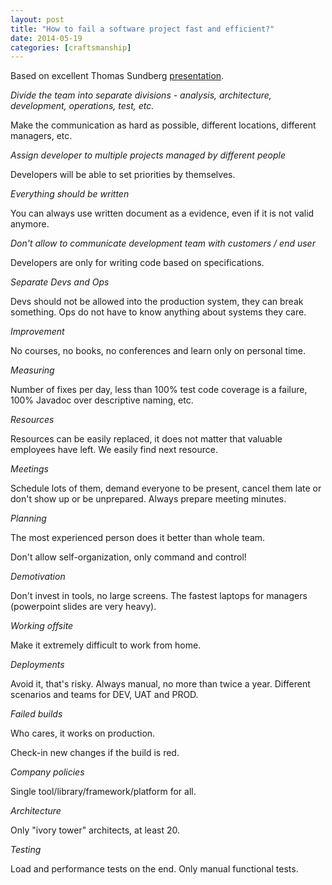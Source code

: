 ```yaml
---
layout: post
title: "How to fail a software project fast and efficient?"
date: 2014-05-19
categories: [craftsmanship]
---
```


Based on excellent Thomas Sundberg [presentation](http://s3-eu-west-1.amazonaws.com/presentations2012/41_presentation.pdf).

*Divide the team into separate divisions - analysis, architecture, development, operations, test, etc.*

Make the communication as hard as possible, different locations, different managers, etc.

*Assign developer to multiple projects managed by different people*

Developers will be able to set priorities by themselves.

*Everything should be written*

You can always use written document as a evidence, even if it is not valid anymore.

*Don't allow to communicate development team with customers / end user*

Developers are only for writing code based on specifications.

*Separate Devs and Ops*

Devs should not be allowed into the production system, they can break something. Ops do not have to know anything about systems they care.

*Improvement*

No courses, no books, no conferences and learn only on personal time.

*Measuring*

Number of fixes per day, less than 100% test code coverage is a failure, 100% Javadoc over descriptive naming, etc.

*Resources*

Resources can be easily replaced, it does not matter that valuable employees have left. We easily find next resource.

*Meetings*

Schedule lots of them, demand everyone to be present, cancel them late or don't show up or be unprepared.
Always prepare meeting minutes.

*Planning*

The most experienced person does it better than whole team.

Don't allow self-organization, only command and control\!

*Demotivation*

Don't invest in tools, no large screens. The fastest laptops for managers (powerpoint slides are very heavy).

*Working offsite*

Make it extremely difficult to work from home.

*Deployments*

Avoid it, that's risky. Always manual, no more than twice a year. Different scenarios and teams for DEV, UAT and PROD.

*Failed builds*

Who cares, it works on production.

Check-in new changes if the build is red.

*Company policies*

Single tool/library/framework/platform for all.

*Architecture*

Only "ivory tower" architects, at least 20.

*Testing*

Load and performance tests on the end.
Only manual functional tests.
